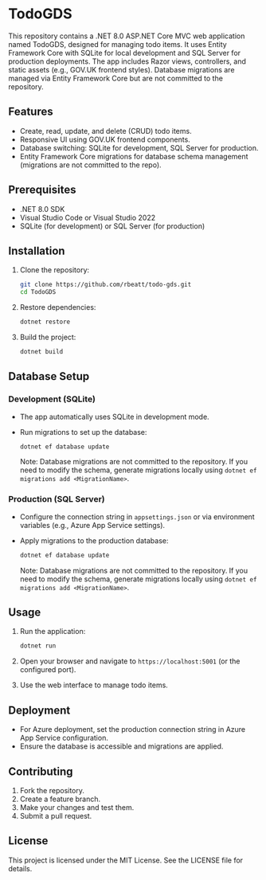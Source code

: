 # TodoGDS

This repository contains a .NET 8.0 ASP.NET Core MVC web application named TodoGDS, designed for managing todo items. It uses Entity Framework Core with SQLite for local development and SQL Server for production deployments. The app includes Razor views, controllers, and static assets (e.g., GOV.UK frontend styles). Database migrations are managed via Entity Framework Core but are not committed to the repository.

## Features

- Create, read, update, and delete (CRUD) todo items.
- Responsive UI using GOV.UK frontend components.
- Database switching: SQLite for development, SQL Server for production.
- Entity Framework Core migrations for database schema management (migrations are not committed to the repo).

## Prerequisites

- .NET 8.0 SDK
- Visual Studio Code or Visual Studio 2022
- SQLite (for development) or SQL Server (for production)

## Installation

1. Clone the repository:
   ```bash
   git clone https://github.com/rbeatt/todo-gds.git
   cd TodoGDS
   ```

2. Restore dependencies:
   ```bash
   dotnet restore
   ```

3. Build the project:
   ```bash
   dotnet build
   ```

## Database Setup

### Development (SQLite)
- The app automatically uses SQLite in development mode.
- Run migrations to set up the database:
  ```bash
  dotnet ef database update
  ```

  Note: Database migrations are not committed to the repository. If you need to modify the schema, generate migrations locally using `dotnet ef migrations add <MigrationName>`.

### Production (SQL Server)
- Configure the connection string in `appsettings.json` or via environment variables (e.g., Azure App Service settings).
- Apply migrations to the production database:
  ```bash
  dotnet ef database update
  ```

  Note: Database migrations are not committed to the repository. If you need to modify the schema, generate migrations locally using `dotnet ef migrations add <MigrationName>`.

## Usage

1. Run the application:
   ```bash
   dotnet run
   ```

2. Open your browser and navigate to `https://localhost:5001` (or the configured port).

3. Use the web interface to manage todo items.

## Deployment

- For Azure deployment, set the production connection string in Azure App Service configuration.
- Ensure the database is accessible and migrations are applied.

## Contributing

1. Fork the repository.
2. Create a feature branch.
3. Make your changes and test them.
4. Submit a pull request.

## License

This project is licensed under the MIT License. See the LICENSE file for details.
